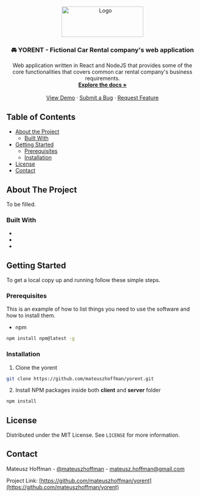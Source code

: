 
<br />
<p align="center">
  <a href="https://github.com/mateuszhoffman/yorent">
    <img src="docs/images/logo.png" alt="Logo" width="214" height="80">
  </a>

  <h3 align="center">🚘 YORENT - Fictional Car Rental company's web application</h3>

  <p align="center">
    Web application written in React and NodeJS that provides some of the core functionalities that covers common car rental company's business requirements.
    <br />
    <a href="https://github.com/mateuszhoffman/yorent"><strong>Explore the docs »</strong></a>
    <br />
    <br />
    <a href="#">View Demo</a>
    ·
    <a href="https://github.com/mateuszhoffman/yorent/issues">Submit a Bug</a>
    ·
    <a href="https://github.com/mateuszhoffman/yorent/issues">Request Feature</a>
  </p>
</p>



## Table of Contents

* [About the Project](#about-the-project)
  * [Built With](#built-with)
* [Getting Started](#getting-started)
  * [Prerequisites](#prerequisites)
  * [Installation](#installation)
* [License](#license)
* [Contact](#contact)



## About The Project

To be filled.

### Built With

* []()
* []()
* []()

## Getting Started

To get a local copy up and running follow these simple steps.

### Prerequisites

This is an example of how to list things you need to use the software and how to install them.
* npm
```sh
npm install npm@latest -g
```

### Installation
 
1. Clone the yorent
```sh
git clone https://github.com/mateuszhoffman/yorent.git
```
2. Install NPM packages inside both **client** and **server** folder
```sh
npm install
```

## License

Distributed under the MIT License. See `LICENSE` for more information.

## Contact

Mateusz Hoffman - [@mateuszhoffman](https://twitter.com/mateuszhoffman) - mateusz.hoffman@gmail.com

Project Link: [https://github.com/mateuszhoffman/yorent](https://github.com/mateuszhoffman/yorent)
